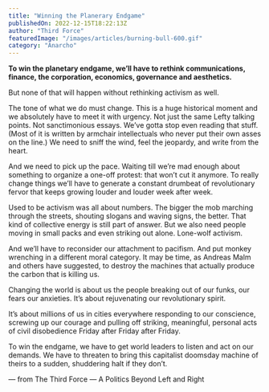 ```yaml
---
title: "Winning the Planerary Endgame"
publishedOn: 2022-12-15T18:22:13Z
author: "Third Force"
featuredImage: "/images/articles/burning-bull-600.gif"
category: "Anarcho"
---
```


**To win the planetary endgame, we’ll have to rethink communications, finance, the corporation, economics, governance and aesthetics.**

But none of that will happen without rethinking activism as well.

The tone of what we do must change. This is a huge historical moment and we absolutely have to meet it with urgency. Not just the same Lefty talking points. Not sanctimonious essays. We’ve gotta stop even reading that stuff. (Most of it is written by armchair intellectuals who never put their own asses on the line.) We need to sniff the wind, feel the jeopardy, and write from the heart.

And we need to pick up the pace. Waiting till we’re mad enough about something to organize a one-off protest: that won’t cut it anymore. To really change things we’ll have to generate a constant drumbeat of revolutionary fervor that keeps growing louder and louder week after week.

Used to be activism was all about numbers. The bigger the mob marching through the streets, shouting slogans and waving signs, the better. That kind of collective energy is still part of answer. But we also need people moving in small packs and even striking out alone. Lone-wolf activism. 

And we’ll have to reconsider our attachment to pacifism. And put monkey wrenching in a different moral category. It may be time, as Andreas Malm and others have suggested, to destroy the machines that actually produce the carbon that is killing us.

Changing the world is about us the people breaking out of our funks, our fears our anxieties. It’s about rejuvenating our revolutionary spirit.

It’s about millions of us in cities everywhere responding to our conscience, screwing up our courage and pulling off striking, meaningful, personal acts of civil disobedience Friday after Friday after Friday.

To win the endgame, we have to get world leaders to listen and act on our demands. We have to threaten to bring this capitalist doomsday machine of theirs to a sudden, shuddering halt if they don’t. 

— from The Third Force — A Politics Beyond Left and Right
